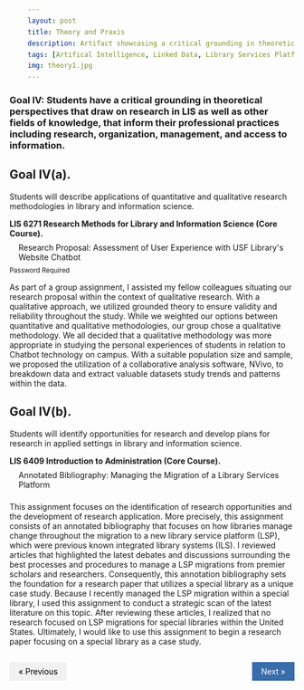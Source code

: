 ```yaml
---
layout: post
title: Theory and Praxis
description: Artifact showcasing a critical grounding in theoretical perspectives that draw on research in LIS as well as other fields of knowledge, that inform their professional practices including research, organization, management, and access to information. # Add post description (optional)
tags: [Artifical Intelligence, Linked Data, Library Services Platform (LSP)]
img: theory1.jpg
---
```

### Goal IV: Students have a critical grounding in theoretical perspectives that draw on research in LIS as well as other fields of knowledge, that inform their professional practices including research, organization, management, and access to information.

## Goal IV(a). 
Students will describe applications of quantitative and qualitative research methodologies in library and information science.

<p><b>LIS 6271 Research Methods for Library and Information Science (Core Course).</b><br/><a href="https://eoroyal26.github.io/assets/pdf/Research-Propsoal_Group-Assignment_pwp.pdf" target="blank">Research Proposal: Assessment of User Experience with USF Library's Website Chatbot</a><br/><small>Password Required</small></p>

As part of a group assignment, I assisted my fellow colleagues situating our research proposal within the context of qualitative research. With a qualitative approach, we utilized grounded theory to ensure validity and reliability throughout the study. While we weighted our options between quantitative and qualitative methodologies, our group chose a qualitative methodology. We all decided that a qualitative methodology was more appropriate in studying the personal experiences of students in relation to Chatbot technology on campus. With a suitable population size and sample, we proposed the utilization of a collaborative analysis software, NVivo, to breakdown data and extract valuable datasets study trends and patterns within the data.

## Goal IV(b). 
Students will identify opportunities for research and develop plans for research in applied settings in library and information science. 

<p><b>LIS 6409 Introduction to Administration (Core Course).</b><br/><a href="https://eoroyal26.github.io/assets/pdf/Annotated-Bibliography-LSP-Migrations_v1.pdf" target="blank">Annotated Bibliography: Managing the Migration of a Library Services Platform</a></p>

This assignment focuses on the identification of research opportunities and the development of research application. More precisely, this assignment consists of an annotated bibliography that focuses on how libraries manage change throughout the migration to a new library service platform (LSP), which were previous known integrated library systems (ILS). I reviewed articles that highlighted the latest debates and discussions surrounding the best processes and procedures to manage a LSP migrations from premier scholars and researchers. Consequently, this annotation bibliography sets the foundation for a research paper that utilizes a special library as a unique case study. Because I recently managed the LSP migration within a special library, I used this assignment to conduct a strategic scan of the latest literature on this topic. After reviewing these articles, I realized that no research focused on LSP migrations for special libraries within the United States. Ultimately, I would like to use this assignment to begin a research paper focusing on a special library as a case study.

<style>
a {
  text-decoration: none;
  display: inline-block;
  padding: 8px 16px;
}

a:hover {
  background-color: #ddd;
  color: black;
}

.previous {
  background-color: #f1f1f1;
  color: black;
}

.next {
  background-color: #396CAA;
  color: white;
}

.round {
  border-radius: 50%;
}
</style>
<body>

<div style="display: flex; justify-content: space-between;">
  <p style="background-color: papayawhip;"><a href="https://eoroyal26.github.io/knowledge-representation/" class="previous">&laquo; Previous</a></p>
  <p style="background-color: palegoldenrod;"><a href="https://eoroyal26.github.io/co-curricular-activities/" class="next">Next &raquo;</a></p>
</div>
   
</body>

<!--Check out the [Jekyll docs][jekyll-docs] for more info on how to get the most out of Jekyll. File all bugs/feature requests at [Jekyll’s GitHub repo][jekyll-gh]. If you have questions, you can ask them on [Jekyll Talk][jekyll-talk].-->

[jekyll-docs]: https://jekyllrb.com/docs/home
[jekyll-gh]:   https://github.com/jekyll/jekyll
[jekyll-talk]: https://talk.jekyllrb.com/
